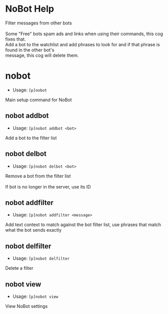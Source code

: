 # NoBot Help

Filter messages from other bots<br/><br/>Some "Free" bots spam ads and links when using their commands, this cog fixes that.<br/>Add a bot to the watchlist and add phrases to look for and if that phrase is found in the other bot's<br/>message, this cog will delete them.

# nobot
 - Usage: `[p]nobot`

Main setup command for NoBot

## nobot addbot
 - Usage: `[p]nobot addbot <bot>`

Add a bot to the filter list

## nobot delbot
 - Usage: `[p]nobot delbot <bot>`

Remove a bot from the filter list<br/><br/>If bot is no longer in the server, use its ID

## nobot addfilter
 - Usage: `[p]nobot addfilter <message>`

Add text context to match against the bot filter list, use phrases that match what the bot sends exactly

## nobot delfilter
 - Usage: `[p]nobot delfilter`

Delete a filter

## nobot view
 - Usage: `[p]nobot view`

View NoBot settings

